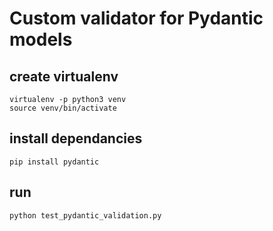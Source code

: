 # Custom validator for Pydantic models

## create virtualenv
```
virtualenv -p python3 venv
source venv/bin/activate
```

## install dependancies
```
pip install pydantic 
```


## run 
```
python test_pydantic_validation.py
```


